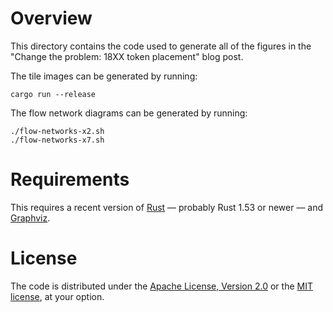 # Overview

This directory contains the code used to generate all of the figures in the
"Change the problem: 18XX token placement" blog post.

The tile images can be generated by running:

```shell
cargo run --release
```

The flow network diagrams can be generated by running:

```shell
./flow-networks-x2.sh
./flow-networks-x7.sh
```

# Requirements

This requires a recent version of [Rust](https://www.rust-lang.org/) — probably Rust 1.53 or newer — and [Graphviz](https://www.graphviz.org).

# License

The code is distributed under the [Apache License, Version 2.0](https://www.apache.org/licenses/LICENSE-2.0) or the [MIT license](https://opensource.org/licenses/MIT), at your option.
